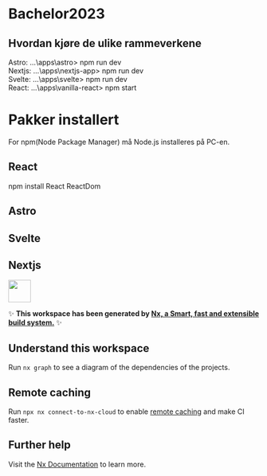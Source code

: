 # Bachelor2023

## Hvordan kjøre de ulike rammeverkene
Astro: ...\apps\astro> npm run dev \
Nextjs: ...\apps\nextjs-app> npm run dev \
Svelte: ...\apps\svelte> npm run dev \
React: ...\apps\vanilla-react> npm start 

# Pakker installert
For npm(Node Package Manager) må Node.js installeres på PC-en.
## React
npm install React ReactDom
## Astro

## Svelte

## Nextjs


<a alt="Nx logo" href="https://nx.dev" target="_blank" rel="noreferrer"><img src="https://raw.githubusercontent.com/nrwl/nx/master/images/nx-logo.png" width="45"></a>

✨ **This workspace has been generated by [Nx, a Smart, fast and extensible build system.](https://nx.dev)** ✨

## Understand this workspace

Run `nx graph` to see a diagram of the dependencies of the projects.

## Remote caching

Run `npx nx connect-to-nx-cloud` to enable [remote caching](https://nx.app) and make CI faster.

## Further help

Visit the [Nx Documentation](https://nx.dev) to learn more.
